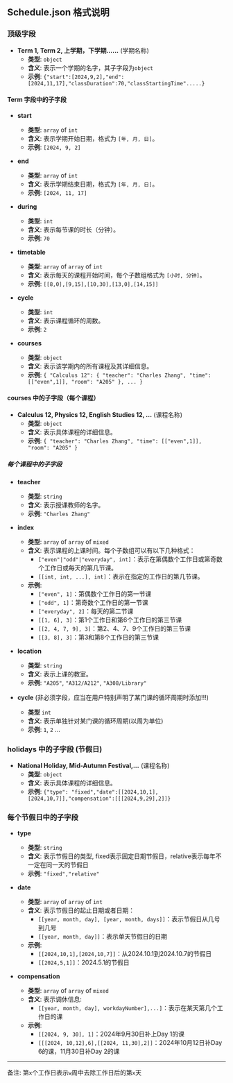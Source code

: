 ## Schedule.json 格式说明

### 顶级字段
- **Term 1, Term 2, 上学期，下学期......** (学期名称)
  - **类型**: `object`
  - **含义**: 表示一个学期的名字，其子字段为`object`
  - **示例**: `{"start":[2024,9,2],"end":[2024,11,17],"classDuration":70,"classStartingTime".....}`

#### Term 字段中的子字段
- **start**
  - **类型**: `array` of `int`
  - **含义**: 表示学期开始日期，格式为 `[年, 月, 日]`。
  - **示例**: `[2024, 9, 2]`

- **end**
  - **类型**: `array` of `int`
  - **含义**: 表示学期结束日期，格式为 `[年, 月, 日]`。
  - **示例**: `[2024, 11, 17]`

- **during**
  - **类型**: `int`
  - **含义**: 表示每节课的时长（分钟）。
  - **示例**: `70`

- **timetable**
  - **类型**: `array` of `array` of `int`
  - **含义**: 表示每天的课程开始时间，每个子数组格式为 `[小时, 分钟]`。
  - **示例**: `[[8,0],[9,15],[10,30],[13,0],[14,15]]`

- **cycle**
  - **类型**: `int`
  - **含义**: 表示课程循环的周数。
  - **示例**: `2`

- **courses**
  - **类型**: `object`
  - **含义**: 表示该学期内的所有课程及其详细信息。
  - **示例**: `{ "Calculus 12": { "teacher": "Charles Zhang", "time": [["even",1]], "room": "A205" }, ... }`

#### courses 中的子字段（每个课程）
- **Calculus 12, Physics 12, English Studies 12, ...** (课程名称)
  - **类型**: `object`
  - **含义**: 表示具体课程的详细信息。
  - **示例**: `{ "teacher": "Charles Zhang", "time": [["even",1]], "room": "A205" }`

##### 每个课程中的子字段
- **teacher**
  - **类型**: `string`
  - **含义**: 表示授课教师的名字。
  - **示例**: `"Charles Zhang"`

- **index**
  - **类型**: `array` of `array` of `mixed`
  - **含义**: 表示课程的上课时间。每个子数组可以有以下几种格式：
    - `["even"|"odd"|"everyday", int]`：表示在第偶数个工作日或第奇数个工作日或每天的第几节课。
    - `[[int, int, ...], int]`：表示在指定的工作日的第几节课。
  - **示例**:
    - `["even", 1]`：第偶数个工作日的第一节课
    - `["odd", 1]`：第奇数个工作日的第一节课
    - `["everyday", 2]`：每天的第二节课
    - `[[1, 6], 3]`：第1个工作日和第6个工作日的第三节课
    - `[[2, 4, 7, 9], 3]`：第2、4、7、9个工作日的第三节课
    - `[[3, 8], 3]`：第3和第8个工作日的第三节课

- **location**
  - **类型**: `string`
  - **含义**: 表示上课的教室。
  - **示例**: `"A205"`, `"A312/A212"`, `"A308/Library"`

- **cycle** (非必须字段，应当在用户特别声明了某门课的循环周期时添加!!!)
  - **类型** `int`
  - **含义**: 表示单独针对某门课的循环周期(以周为单位)
  - **示例**: `1`, `2` ...

### holidays 中的子字段 (节假日)
- **National Holiday, Mid-Autumn Festival,...** (课程名称)
  - **类型**: `object`
  - **含义**: 表示具体课程的详细信息。
  - **示例**: `{"type": "fixed","date":[[2024,10,1],[2024,10,7]],"compensation":[[[2024,9,29],2]]}`

### 每个节假日中的子字段
- **type**
  - **类型**: `string`
  - **含义**: 表示节假日的类型, fixed表示固定日期节假日，relative表示每年不一定在同一天的节假日
  - **示例**: `"fixed","relative"`

- **date**
  - **类型**: `array` of `array` of `int`
  - **含义**: 表示节假日的起止日期或者日期：
    - `[[year, month, day], [year, month, days]]`：表示节假日从几号到几号
    - `[[year, month, day]]`：表示单天节假日的日期
  - **示例**:
    - `[[2024,10,1],[2024,10,7]]`：从2024.10.1到2024.10.7的节假日
    - `[[2024,5,1]]`：2024.5.1的节假日

- **compensation**
  - **类型**: `array` of `array` of `mixed`
  - **含义**: 表示调休信息:
    - `[[year, month, day], workdayNumber],...]`：表示在某天第几个工作日的课
  - **示例**:
    - `[[2024, 9, 30], 1]`：2024年9月30日补上Day 1的课
    - `[[[2024, 10,12],6],[[2024, 11,30],2]]`：2024年10月12日补Day 6的课，11月30日补Day 2的课 
  
----------------

备注: 第`x`个工作日表示`w`周中去除工作日后的第`x`天